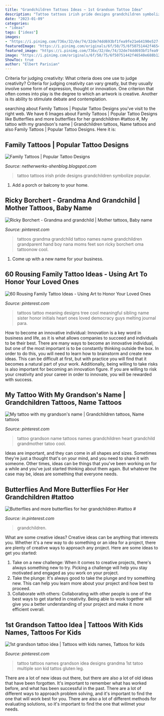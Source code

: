 ```yaml
---
title: "Grandchildren Tattoos Ideas ~ 1st Grandson Tattoo Idea"
description: "Tattoo tattoos irish pride designs grandchildren symbolize popular"
date: "2023-01-09"
categories:
- "ideas"
tags: ["ideas"]
images:
- "https://i.pinimg.com/736x/32/de/74/32de74dd693bf1fea9fe21e64190e527--sibling-tattoos-family-tattoos.jpg"
featuredImage: "https://i.pinimg.com/originals/6f/50/75/6f50751442f46540e688b12e15be096a.jpg"
featured_image: "https://i.pinimg.com/736x/32/de/74/32de74dd693bf1fea9fe21e64190e527--sibling-tattoos-family-tattoos.jpg"
image: "https://i.pinimg.com/originals/6f/50/75/6f50751442f46540e688b12e15be096a.jpg"
ShowToc: true
author: "Elbert Parisian"
---
```



Criteria for judging creativity: What criteria does one use to judge creativity?
Criteria for judging creativity can vary greatly, but they usually involve some form of expression, thought or innovation. One criterion that often comes into play is the degree to which an artwork is creative. Another is its ability to stimulate debate and contemplation.

	

		
searching about Family Tattoos | Popular Tattoo Designs you've visit to the right web. We have 6 Images about Family Tattoos | Popular Tattoo Designs like Butterflies and more butterflies for her grandchildren #tattoo #, My tattoo with my grandson&#039;s name | Grandchildren tattoos, Name tattoos and also Family Tattoos | Popular Tattoo Designs. Here it is:
		
    
## Family Tattoos | Popular Tattoo Designs

<img loading=lazy src="http://4.bp.blogspot.com/-mXYDX_jgd3k/UQZWSPV42rI/AAAAAAAANP8/bT1d-4j1X6I/s1600/Irish-Pride-family-love-tattoo-92818.jpeg" onerror="this.onerror=null;this.src='https://tse4.mm.bing.net/th?id=OIP.L6BZ1p-m0JBibB1nKhHR5AHaFj&amp;pid=15.1';" alt="Family Tattoos | Popular Tattoo Designs">

_Source: netherwerks-shenblog.blogspot.com_

>tattoo tattoos irish pride designs grandchildren symbolize popular. 

	

1. Add a porch or balcony to your home.

    
## Ricky Borchert - Grandma And Grandchild | Mother Tattoos, Baby Name

<img loading=lazy src="https://i.pinimg.com/736x/46/92/9a/46929a7a07377b9c7ce0019d7359de86--google-search-love-this.jpg" onerror="this.onerror=null;this.src='https://tse4.mm.bing.net/th?id=OIP.jSlP6MS3OJbpNay9dhZlBgAAAA&amp;pid=15.1';" alt="Ricky Borchert - Grandma and grandchild | Mother tattoos, Baby name">

_Source: pinterest.com_

>tattoos grandma grandchild tattoo names name grandchildren grandparent hand boy nana moms feet son ricky borchert oma tattoonow cool. 

	

1. Come up with a new name for your business.

    
## 60 Rousing Family Tattoo Ideas - Using Art To Honor Your Loved Ones

<img loading=lazy src="https://i.pinimg.com/736x/32/de/74/32de74dd693bf1fea9fe21e64190e527--sibling-tattoos-family-tattoos.jpg" onerror="this.onerror=null;this.src='https://tse1.mm.bing.net/th?id=OIP.TyRprH7crmqb8HqOKCuBbAHaHa&amp;pid=15.1';" alt="60 Rousing Family Tattoo Ideas - Using Art to Honor Your Loved Ones">

_Source: pinterest.com_

>tattoos tattoo meaning designs tree cool meaningful sibling name sister honor initials heart ones loved democracy guys melting journal para. 

	

How to become an innovative individual:
Innovation is a key word in business and life, as it is what allows companies to succeed and individuals to be their best. There are many ways to become an innovative individual, but one of the most important is to be constantly thinking outside the box. In order to do this, you will need to learn how to brainstorm and create new ideas. This can be difficult at first, but with practice you will find that it becomes a natural part of your work. Additionally, being willing to take risks is also important for becoming an innovation figure. If you are willing to risk your creativity and your career in order to innovate, you will be rewarded with success.

    
## My Tattoo With My Grandson&#039;s Name | Grandchildren Tattoos, Name Tattoos

<img loading=lazy src="https://i.pinimg.com/originals/6f/50/75/6f50751442f46540e688b12e15be096a.jpg" onerror="this.onerror=null;this.src='https://tse2.mm.bing.net/th?id=OIP.EsBZc5k1OdzW4RX-Cb4L_AHaFj&amp;pid=15.1';" alt="My tattoo with my grandson&#039;s name | Grandchildren tattoos, Name tattoos">

_Source: pinterest.com_

>tattoo grandson name tattoos names grandchildren heart grandchild grandmother tatoo cool. 

	

Ideas are important, and they can come in all shapes and sizes. Sometimes they're just a thought that's on your mind, and you need to share it with someone. Other times, ideas can be things that you've been working on for a while and you've just started thinking about them again. But whatever the case may be, ideas are something that everyone needs.

    
## Butterflies And More Butterflies For Her Grandchildren #tattoo #

<img loading=lazy src="https://i.pinimg.com/736x/3f/68/59/3f6859a675093411eba444d42f744858.jpg" onerror="this.onerror=null;this.src='https://tse3.mm.bing.net/th?id=OIP.7DwH_KjbsXIKjf2DzGcJzgHaHa&amp;pid=15.1';" alt="Butterflies and more butterflies for her grandchildren #tattoo #">

_Source: in.pinterest.com_

>grandchildren. 

	

What are some creative ideas?
Creative ideas can be anything that interests you. Whether it's a new way to do something or an idea for a project, there are plenty of creative ways to approach any project. Here are some ideas to get you started: 
1. Take on a new challenge: When it comes to creative projects, there's always something new to try. Picking a challenge will help you stay motivated and engaged as you work on your project. 
2. Take the plunge: It's always good to take the plunge and try something new. This can help you learn more about your project and how best to proceed. 
3. Collaborate with others: Collaborating with other people is one of the best ways to get started in creativity. Being able to work together will give you a better understanding of your project and make it more efficient overall.

    
## 1st Grandson Tattoo Idea | Tattoos With Kids Names, Tattoos For Kids

<img loading=lazy src="https://i.pinimg.com/736x/11/71/f5/1171f5354267d462f920b91f522de467.jpg" onerror="this.onerror=null;this.src='https://tse3.mm.bing.net/th?id=OIP.zj2wI1Q-bmdA_7w3wHueHQHaNK&amp;pid=15.1';" alt="1st grandson tattoo idea | Tattoos with kids names, Tattoos for kids">

_Source: pinterest.com_

>tattoo tattoos names grandson idea designs grandma 1st tatoo multiple son kid tattos gluten leg. 

	

There are a lot of new ideas out there, but there are also a lot of old ideas that have been forgotten. It's important to remember what has worked before, and what has been successful in the past. There are a lot of different ways to approach problem solving, and it's important to find the one that will work best for you. There are also a lot of different methods for evaluating solutions, so it's important to find the one that willmet your needs.

